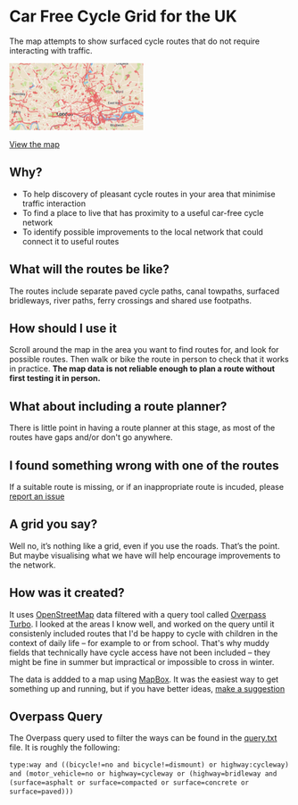 # Car Free Cycle Grid for the UK

The map attempts to show surfaced cycle routes that do not require interacting with traffic.

<img src="https://raw.githubusercontent.com/samoli/cyclegrid/master/preview.png" width="240" />

[View the map](https://www.cyclegrid.co.uk)

## Why?

- To help discovery of pleasant cycle routes in your area that minimise traffic interaction
- To find a place to live that has proximity to a useful car-free cycle network
- To identify possible improvements to the local network that could connect it to useful routes


## What will the routes be like?

The routes include separate paved cycle paths, canal towpaths, surfaced bridleways, river paths, ferry crossings and shared use footpaths.

## How should I use it

Scroll around the map in the area you want to find routes for, and look for possible routes. Then walk or bike the route in person to check that it works in practice. **The map data is not reliable enough to plan a route without first testing it in person.**

## What about including a route planner?

There is little point in having a route planner at this stage, as most of the routes have gaps and/or don't go anywhere.

## I found something wrong with one of the routes

If a suitable route is missing, or if an inappropriate route is incuded, please [report an issue](https://github.com/samoli/cyclegrid)

## A grid you say?

Well no, it’s nothing like a grid, even if you use the roads. That’s the point. But maybe visualising what we have will help encourage improvements to the network.

## How was it created?

It uses [OpenStreetMap](https://www.openstreetmap.org/) data filtered with a query tool called [Overpass Turbo](https://overpass-turbo.eu). I looked at the areas I know well, and worked on the query until it consistenly included routes that I'd be happy to cycle with children in the context of daily life – for example to or from school. That's why muddy fields that technically have cycle access have not been included – they might be fine in summer but impractical or impossible to cross in winter.

The data is addded to a map using [MapBox](https://www.mapbox.com). It was the easiest way to get something up and running, but if you have better ideas, [make a suggestion](https://github.com/samoli/cyclegriduk)

## Overpass Query

The Overpass query used to filter the ways can be found in the [query.txt](query.txt) file. It is roughly the following:

```
type:way and ((bicycle!=no and bicycle!=dismount) or highway:cycleway) and (motor_vehicle=no or highway=cycleway or (highway=bridleway and (surface=asphalt or surface=compacted or surface=concrete or surface=paved)))
```


